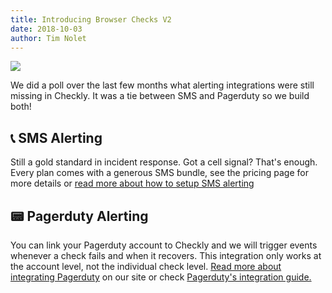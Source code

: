 ```yaml
---
title: Introducing Browser Checks V2
date: 2018-10-03
author: Tim Nolet
---
```


![](/whats-new/sms_pagerduty.png)

We did a poll over the last few months what alerting integrations were still missing in Checkly. It was a tie between
SMS and Pagerduty so we build both! 

## 📞 SMS Alerting

Still a gold standard in incident response. Got a cell signal? That's enough. Every plan comes with a generous SMS bundle, see the
pricing page for more details or [read more about how to setup SMS alerting](docs/alerting/ssl-delivery/)

## 📟 Pagerduty Alerting

You can link your Pagerduty account to Checkly and we will trigger events whenever a check fails and when it recovers.
This integration only works at the account level, not the individual check level. [Read more about integrating Pagerduty](docs/alerting/pagerduty/)
on our site or check [Pagerduty's integration guide.](https://www.pagerduty.com/docs/guides/checkly-integration-guide/)

<!--more-->

